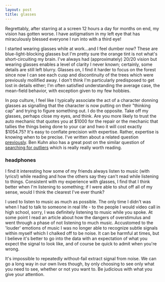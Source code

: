 ```yaml
---
layout: post
title: glasses
---
```


Regrettably, after starring at a screen 12 hours a day for months on end, my vision has gotten worse. I have astigmatism in my left eye that has miraculously blessed everyone I run into with a third eye!

I started wearing glasses while at work...and I feel dumber now? These are blue-light-blocking glasses but I'm pretty sure the orange tint is not what's short-circuiting my brain. I've always had (approximately) 20/20 vision but wearing glasses enables a level of clarity I never known; certainly, some details are still left blurry. Glasses on, I find it harder to focus on the forest since now I can see each cusp and discontinuity of the trees which were previously mollified away. I don't think I'm particularly predisposed to get lost in details either; I'm often satisfied understanding the average case, the mean-field behavior, with exception given to my few hobbies. 

In pop culture, I feel like I typically associate the act of a character donning glasses as signalling that the character is now putting on their "thinking cap" and trying to figure something out. I do the opposite. Take off my glasses, perhaps close my eyes, and think. Are you more likely to trust the auto mechanic that quotes you at $1000 for the repair or the mechanic that tallies the things being done to your car and hwo it will cost exactly $1054.75? It's easy to conflate precision with expertise. Rather, expertise is knowing when to be precise. I've written about a related question [previously](https://www.craigxchen.com/2022/08/09/graduation/). Ben Kuhn also has a great post on the similar question of [searching for outliers](https://www.benkuhn.net/outliers/) which is really really worth reading.

### headphones

I find it interesting how some of my friends always listen to music (with lyrics!) while reading and how the others say they can't read while listening to things. Consistent with my experience with glasses, I find that I think better when I'm listening to something; if I were able to shut off all of my sense, would I think the clearest I've ever thunk? 

I used to listen to music as much as possible. The only time I didn't was when I had to talk to someone in real life - to the people I would video call in high school, sorry, I was definitely listening to music while you spoke. At some point I read an article about how the dangers of overstimulus and went through a phase of not listening to much music. Accustomed to the 'louder' emotions of music I was no longer able to recognize subtle signals within myself which I chalked off to be noise. It can be harmful at times, but I believe it's better to go into the data with an expectation of what you expect the signal to look like, and of course be quick to admit when you're wrong.

It's impossible to repeatedly without-fail extract signal from noise. We can go a long way in our own lives though, by only choosing to see only what you need to see, whether or not you want to. Be judicious with what you give your attention.
